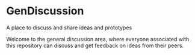# GenDiscussion
A place to discuss and share ideas and prototypes


Welcome to the general discussion area, where everyone associated with this repository can discuss and get feedback on ideas from their peers. 
